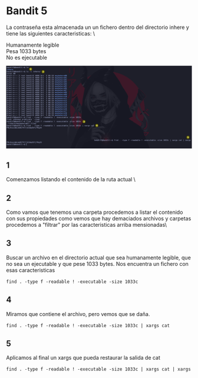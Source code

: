 # Bandit 5

La contraseña esta almacenada un un fichero dentro del directorio inhere y tiene las siguientes caracteristicas: \

Humanamente legible \
Pesa 1033 bytes \
No es ejecutable 

![label text](imgs/01.png)
## 1
Comenzamos listando el contenido de la ruta actual \

## 2
Como vamos que tenemos una carpeta procedemos a listar el contenido con sus propiedades como vemos que hay demaciados archivos y carpetas procedemos a "filtrar" por las caracteristicas arriba mensionadas\

## 3
Buscar un archivo en el directorio actual que sea humanamente legible, que no sea un ejecutable y que pese 1033 bytes. Nos encuentra un fichero con esas caracteristicas
```
find . -type f -readable ! -executable -size 1033c
```

## 4
Miramos que contiene el archivo, pero vemos que se daña. 
```
find . -type f -readable ! -executable -size 1033c | xargs cat
```

## 5
Aplicamos al final un xargs que pueda restaurar la salida de cat
```
find . -type f -readable ! -executable -size 1033c | xargs cat | xargs
```
